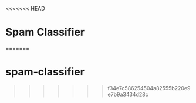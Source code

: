 <<<<<<< HEAD
# Spam Classifier
=======
# spam-classifier
>>>>>>> f34e7c586254504a82555b220e9e7b9a3434d28c
